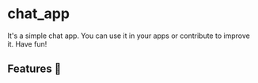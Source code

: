 # chat_app
 It's a simple chat app. You can use it in your apps or contribute to improve it. Have fun!

## Features :dart:
